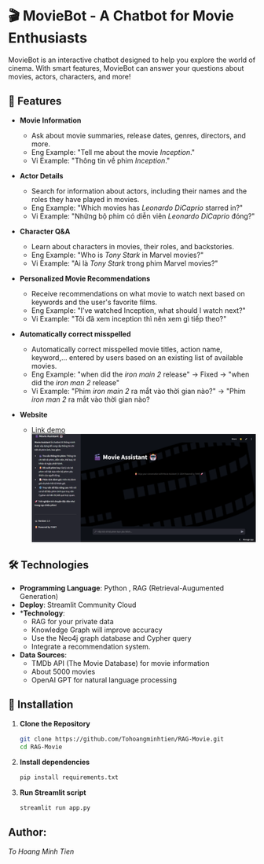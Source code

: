 # 🎬 MovieBot - A Chatbot for Movie Enthusiasts  

MovieBot is an interactive chatbot designed to help you explore the world of cinema. With smart features, MovieBot can answer your questions about movies, actors, characters, and more!  

## 🚀 Features  

- **Movie Information**  
   - Ask about movie summaries, release dates, genres, directors, and more.  
   - Eng Example: "Tell me about the movie *Inception*."  
   - Vi Example: "Thông tin về phim *Inception*."

- **Actor Details**  
   - Search for information about actors, including their names and the roles they have played in movies.
   - Eng Example: "Which movies has *Leonardo DiCaprio* starred in?"
   - Vi Example: "Những bộ phim có diễn viên *Leonardo DiCaprio* đóng?"

- **Character Q&A**  
   - Learn about characters in movies, their roles, and backstories.  
   - Eng Example: "Who is *Tony Stark* in Marvel movies?"
   - Vi Example: "Ai là *Tony Stark* trong phim Marvel movies?"

- **Personalized Movie Recommendations**  
   - Receive recommendations on what movie to watch next based on keywords and the user's favorite films.
   - Eng Example: "I’ve watched Inception, what should I watch next?"
   - Vi Example: "Tôi đã xem inception thì nên xem gì tiếp theo?"

- **Automatically correct misspelled**
    - Automatically correct misspelled movie titles, action name, keyword,... entered by users based on an existing list of available movies.
    - Eng Example: "when did the *iron main 2* release" -> Fixed -> "when did the *iron man 2* release"
    - Vi Example: "Phim *iron main 2* ra mắt vào thời gian nào?" -> "Phim *iron man 2* ra mắt vào thời gian nào?
  
- **Website**
    - [Link demo](https://blackk.streamlit.app/)
   ![home_page](assets/home_page.png)

## 🛠️ Technologies  

- **Programming Language**: Python  , RAG (Retrieval-Augumented Generation)
- **Deploy**: Streamlit Community Cloud
- ***Technology**: 
  - RAG for your private data
  - Knowledge Graph will improve accuracy
  - Use the Neo4j graph database and Cypher query
  - Integrate a recommendation system.
- **Data Sources**:  
   - TMDb API (The Movie Database) for movie information  
   - About 5000 movies
   - OpenAI GPT for natural language processing

## 🔧 Installation  

1. **Clone the Repository**  
   ```bash  
   git clone https://github.com/Tohoangminhtien/RAG-Movie.git
   cd RAG-Movie

2. **Install dependencies**
    ```bash  
   pip install requirements.txt
3. **Run Streamlit script**
    ```bash  
   streamlit run app.py

## Author:
*To Hoang Minh Tien*